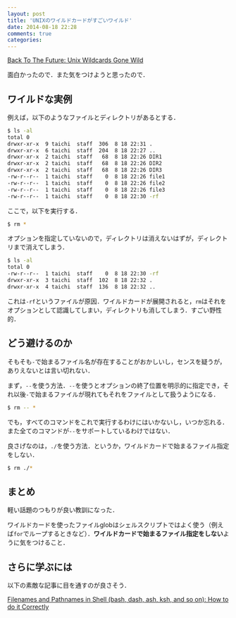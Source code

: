 ```yaml
---
layout: post
title: 'UNIXのワイルドカードがすごいワイルド'
date: 2014-08-18 22:28
comments: true
categories: 
---
```


[Back To The Future: Unix Wildcards Gone Wild](http://www.defensecode.com/public/DefenseCode_Unix_WildCards_Gone_Wild.txt)

面白かったので．また気をつけようと思ったので．

## ワイルドな実例

例えば，以下のようなファイルとディレクトリがあるとする．

```bash
$ ls -al
total 0
drwxr-xr-x  9 taichi  staff  306  8 18 22:31 .
drwxr-xr-x  6 taichi  staff  204  8 18 22:27 ..
drwxr-xr-x  2 taichi  staff   68  8 18 22:26 DIR1
drwxr-xr-x  2 taichi  staff   68  8 18 22:26 DIR2
drwxr-xr-x  2 taichi  staff   68  8 18 22:26 DIR3
-rw-r--r--  1 taichi  staff    0  8 18 22:26 file1
-rw-r--r--  1 taichi  staff    0  8 18 22:26 file2
-rw-r--r--  1 taichi  staff    0  8 18 22:26 file3
-rw-r--r--  1 taichi  staff    0  8 18 22:30 -rf
```

ここで，以下を実行する．

```bash
$ rm *
```

オプションを指定していないので，ディレクトリは消えないはずが，ディレクトリまで消えてしまう．

```bash
$ ls -al
total 0
-rw-r--r--  1 taichi  staff    0  8 18 22:30 -rf
drwxr-xr-x  3 taichi  staff  102  8 18 22:32 .
drwxr-xr-x  4 taichi  staff  136  8 18 22:32 ..
```

これは`-rf`というファイルが原因．ワイルドカードが展開されると，`rm`はそれをオプションとして認識してしまい，ディレクトリも消してしまう．すごい野性的．

## どう避けるのか

そもそも`-`で始まるファイル名が存在することがおかしいし，センスを疑うが，ありえないとは言い切れない．

まず，`--`を使う方法．`--`を使うとオプションの終了位置を明示的に指定でき，それ以後`-`で始まるファイルが現れてもそれをファイルとして扱うようになる．

```bash
$ rm -- *
```

でも，すべてのコマンドをこれで実行するわけにはいかないし，いつか忘れる．また全てのコマンドが`--`をサポートしているわけではない．

良さげなのは，`./`を使う方法．というか，ワイルドカードで始まるファイル指定をしない．

```bash
$ rm ./*
```

## まとめ

軽い話題のつもりが良い教訓になった．

ワイルドカードを使ったファイルglobはシェルスクリプトではよく使う（例えば`for`でループするときなど）．**ワイルドカードで始まるファイル指定をしない**ように気をつけること．

## さらに学ぶには

以下の素敵な記事に目を通すのが良さそう．

[Filenames and Pathnames in Shell (bash, dash, ash, ksh, and so on): How to do it Correctly](http://www.dwheeler.com/essays/filenames-in-shell.html)



